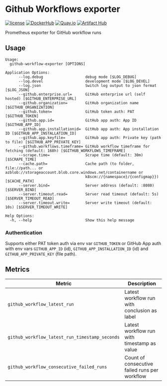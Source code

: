 # Github Workflows exporter

[![license](https://img.shields.io/github/license/webdevops/github-workflow-expoter.svg)](https://github.com/webdevops/github-workflow-expoter/blob/master/LICENSE)
[![DockerHub](https://img.shields.io/badge/DockerHub-webdevops%2Fgithub--workflow--expoter-blue)](https://hub.docker.com/r/webdevops/github-workflow-expoter/)
[![Quay.io](https://img.shields.io/badge/Quay.io-webdevops%2Fgithub--workflow--expoter-blue)](https://quay.io/repository/webdevops/github-workflow-expoter)
[![Artifact Hub](https://img.shields.io/endpoint?url=https://artifacthub.io/badge/repository/github-workflow-expoter)](https://artifacthub.io/packages/search?repo=github-workflow-expoter)

Prometheus exporter for GitHub workflow runs

## Usage

```
Usage:
  github-workflow-exporter [OPTIONS]

Application Options:
      --log.debug                   debug mode [$LOG_DEBUG]
      --log.devel                   development mode [$LOG_DEVEL]
      --log.json                    Switch log output to json format [$LOG_JSON]
      --github.enterprise.url=      GitHub enterprise url (self hosted) [$GITHUB_ENTERPRISE_URL]
      --github.organization=        GitHub organization name [$GITHUB_ORGANIZATION]
      --github.token=               GitHub token auth: PAT [$GITHUB_TOKEN]
      --github.app.id=              GitHub app auth: App ID [$GITHUB_APP_ID]
      --github.app.installationid=  GitHub app auth: App installation ID [$GITHUB_APP_INSTALLATION_ID]
      --github.app.keyfile=         GitHub app auth: Private key (path to file) [$GITHUB_APP_PRIVATE_KEY]
      --github.workflows.timeframe= GitHub workflow timeframe for fetching (default: 168h) [$GITHUB_WORKFLOWS_TIMEFRAME]
      --scrape.time=                Scrape time (default: 30m) [$SCRAPE_TIME]
      --cache.path=                 Cache path (to folder, file://path... or azblob://storageaccount.blob.core.windows.net/containername or
                                    k8scm://{namespace}/{configmap}}) [$CACHE_PATH]
      --server.bind=                Server address (default: :8080) [$SERVER_BIND]
      --server.timeout.read=        Server read timeout (default: 5s) [$SERVER_TIMEOUT_READ]
      --server.timeout.write=       Server write timeout (default: 10s) [$SERVER_TIMEOUT_WRITE]

Help Options:
  -h, --help                        Show this help message
```

### Authentication

Supports either PAT token auth via env var `GITHUB_TOKEN`
or GitHub App auth with env vars `GITHUB_APP_ID` (id), `GITHUB_APP_INSTALLATION_ID` (id) and `GITHUB_APP_PRIVATE_KEY` (file path).

## Metrics

| Metric                                         | Description                                   |
|------------------------------------------------|-----------------------------------------------|
| `github_workflow_latest_run`                   | Latest workflow run with conclusion as label  |
| `github_workflow_latest_run_timestamp_seconds` | Latest workflow run with timestamp as value   |
| `github_workflow_consecutive_failed_runs`      | Count of consecutive failed runs per workflow |
